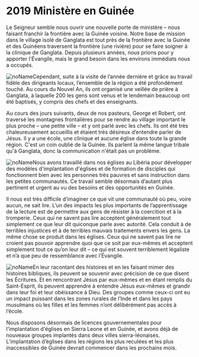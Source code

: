 # 2019 Ministère en Guinée

Le Seigneur semble nous ouvrir une nouvelle porte de ministère – nous faisant franchir la frontière avec la Guinée voisine. Notre base de mission dans le village isolé de Ganglata est tout près de la frontière avec la Guinée et des Guinéens traversent la frontière (une rivière) pour se faire soigner à la clinique de Ganglata. Depuis plusieurs années, nous prions pour y apporter l'Évangile, mais le grand besoin dans les environs immédiats nous a occupés.

![noName](/media/03_Blog/2019-Ministry-To-Guinea/a846cf9ee49e3a6022190b44c04adb61.jpeg)Cependant, suite à la visite de l’année dernière et grâce au travail fidèle des dirigeants locaux, l’ensemble de la région a été profondément touché. Au cours du Nouvel An, ils ont organisé une veillée de prière à Ganglata, à laquelle 200 les gens sont venus et le lendemain beaucoup ont été baptisés, y compris des chefs et des enseignants.

Au cours des jours suivants, deux de nos pasteurs, George et Robert, ont traversé les montagnes frontalières pour se rendre au village important le plus proche – une petite ville – et y ont parlé avec les chefs. Ils ont été très chaleureusement accueillis et étaient très désireux d’entendre parler de Jésus. Il y a une école, une clinique et aucune église dans toute la grande région. C'est un coin oublié de la Guinée. Ils parlent la même langue tribale qu'à Ganglata, donc la communication n'était pas un problème.

![noName](/media/03_Blog/2019-Ministry-To-Guinea/e4a885eacbb27785cd9db5a80cd62f46.jpeg)Nous avons travaillé dans nos églises au Libéria pour développer des modèles d'implantation d'églises et de formation de disciples qui fonctionnent bien avec les personnes très pauvres et sans instruction dans les petites communautés. Ce travail semble désormais d’autant plus pertinent et urgent au vu des besoins et des opportunités en Guinée.

Il nous est très difficile d’imaginer ce que vit une communauté où peu, voire aucun, ne sait lire. L’un des impacts les plus importants de l’apprentissage de la lecture est de permettre aux gens de résister à la coercition et à la tromperie. Ceux qui ne savent pas lire acceptent généralement tout simplement ce que leur dit quiconque parle avec autorité. Cela conduit à de terribles injustices et à de terribles mauvais traitements envers les gens. La même chose se produit dans les églises. Ceux qui ne savent pas lire ne croient pas pouvoir apprendre quoi que ce soit par eux-mêmes et acceptent simplement tout ce qu’on leur dit – ce qui est souvent terriblement légaliste et n’a que peu de ressemblance avec l’Évangile.

![noName](/media/03_Blog/2019-Ministry-To-Guinea/0da35bce0219750c4a52d3c79d39fdca.jpeg)En leur racontant des histoires et en les faisant mimer des histoires bibliques, ils peuvent se souvenir avec précision de ce que disent les Écritures. Et en rencontrant Jésus par eux-mêmes et en étant remplis du Saint-Esprit, ils peuvent apprendre à entendre Jésus eux-mêmes et grandir dans leur foi et leur obéissance à Dieu. Des groupes comme ceux-ci ont eu un impact puissant dans les zones rurales de l’Inde et dans les pays musulmans où les filles et les femmes n’ont délibérément pas accès à l’école.

Nous disposons désormais de licences gouvernementales pour l'implantation d'églises en Sierra Leone et en Guinée, et avons déjà de nouveaux groupes implantés dans deux villes sierra-léonaises. L’implantation d’églises dans les régions les plus reculées et les plus inaccessibles de Guinée devrait commencer dans les prochains mois.

